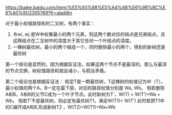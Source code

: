https://baike.baidu.com/item/%E5%93%88%E5%A4%AB%E6%9B%BC%E6%A0%91/2305769?fr=aladdin

对于最小权值路径和的二叉树，有两个事实： 
1. 令wi, wj 是W中权重最小的两个元素，则这两个数对应的结点是兄弟结点，且这两结点在二叉树中的深度大于其它任何一个叶结点的深度。 
2. 一棵树最优树，最小的两个缩成一个，同时删除最小的两个，得到的新树还是最优树

第一个结论是显然的，因为根据反证法，如果这两个节点不是最深的，那么与最深的节点交换，树权值路径和就会减小，与假设矛盾。

第二个结论也是根据反证法： 
假定T是一颗最优树，T这棵树的权值记为W（T）。最小权值的两个A，B一定在最下层，对应的路径权值分别是 Wa, Wb。 
倘若删除A和B，A和B的父节C成为一个叶子节点。此时新树为T’，W(T) = W(T’)+Wa + Wb。 
倘若T’不是最优树，则必定有最优树T1，满足W(T1)< W(T’) 
此时若把T1中的C展开成A和B,形成新树T2 ，W(T2)=W(T1)+Wa+Wb 

